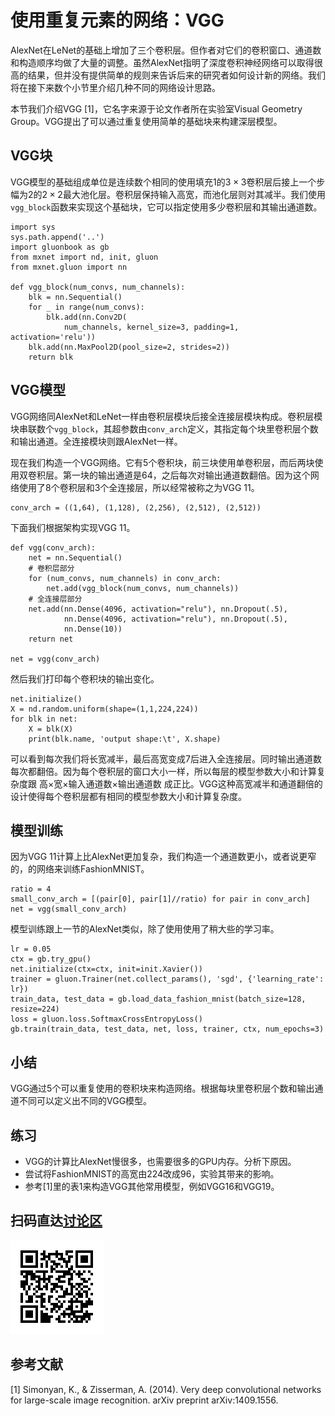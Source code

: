 # 使用重复元素的网络：VGG

AlexNet在LeNet的基础上增加了三个卷积层。但作者对它们的卷积窗口、通道数和构造顺序均做了大量的调整。虽然AlexNet指明了深度卷积神经网络可以取得很高的结果，但并没有提供简单的规则来告诉后来的研究者如何设计新的网络。我们将在接下来数个小节里介绍几种不同的网络设计思路。

本节我们介绍VGG [1]，它名字来源于论文作者所在实验室Visual Geometry Group。VGG提出了可以通过重复使用简单的基础块来构建深层模型。

## VGG块

VGG模型的基础组成单位是连续数个相同的使用填充1的$3\times 3$卷积层后接上一个步幅为2的$2\times 2$最大池化层。卷积层保持输入高宽，而池化层则对其减半。我们使用`vgg_block`函数来实现这个基础块，它可以指定使用多少卷积层和其输出通道数。

```{.python .input  n=1}
import sys
sys.path.append('..')
import gluonbook as gb
from mxnet import nd, init, gluon
from mxnet.gluon import nn

def vgg_block(num_convs, num_channels):
    blk = nn.Sequential()
    for _ in range(num_convs):
        blk.add(nn.Conv2D(
            num_channels, kernel_size=3, padding=1, activation='relu'))
    blk.add(nn.MaxPool2D(pool_size=2, strides=2))
    return blk
```

## VGG模型

VGG网络同AlexNet和LeNet一样由卷积层模块后接全连接层模块构成。卷积层模块串联数个`vgg_block`，其超参数由`conv_arch`定义，其指定每个块里卷积层个数和输出通道。全连接模块则跟AlexNet一样。

现在我们构造一个VGG网络。它有5个卷积块，前三块使用单卷积层，而后两块使用双卷积层。第一块的输出通道是64，之后每次对输出通道数翻倍。因为这个网络使用了8个卷积层和3个全连接层，所以经常被称之为VGG 11。

```{.python .input  n=3}
conv_arch = ((1,64), (1,128), (2,256), (2,512), (2,512))
```

下面我们根据架构实现VGG 11。

```{.python .input}
def vgg(conv_arch):
    net = nn.Sequential()
    # 卷积层部分
    for (num_convs, num_channels) in conv_arch:
        net.add(vgg_block(num_convs, num_channels))
    # 全连接层部分
    net.add(nn.Dense(4096, activation="relu"), nn.Dropout(.5),
            nn.Dense(4096, activation="relu"), nn.Dropout(.5),
            nn.Dense(10))
    return net

net = vgg(conv_arch)
```

然后我们打印每个卷积块的输出变化。

```{.python .input}
net.initialize()
X = nd.random.uniform(shape=(1,1,224,224))
for blk in net:
    X = blk(X)
    print(blk.name, 'output shape:\t', X.shape)
```

可以看到每次我们将长宽减半，最后高宽变成7后进入全连接层。同时输出通道数每次都翻倍。因为每个卷积层的窗口大小一样，所以每层的模型参数大小和计算复杂度跟 高$\times$宽$\times$输入通道数$\times$输出通道数 成正比。VGG这种高宽减半和通道翻倍的设计使得每个卷积层都有相同的模型参数大小和计算复杂度。

## 模型训练

因为VGG 11计算上比AlexNet更加复杂，我们构造一个通道数更小，或者说更窄的，的网络来训练FashionMNIST。

```{.python .input}
ratio = 4
small_conv_arch = [(pair[0], pair[1]//ratio) for pair in conv_arch]
net = vgg(small_conv_arch)
```

模型训练跟上一节的AlexNet类似，除了使用使用了稍大些的学习率。

```{.python .input}
lr = 0.05
ctx = gb.try_gpu()
net.initialize(ctx=ctx, init=init.Xavier())
trainer = gluon.Trainer(net.collect_params(), 'sgd', {'learning_rate': lr})
train_data, test_data = gb.load_data_fashion_mnist(batch_size=128, resize=224)
loss = gluon.loss.SoftmaxCrossEntropyLoss()
gb.train(train_data, test_data, net, loss, trainer, ctx, num_epochs=3)
```

## 小结

VGG通过5个可以重复使用的卷积块来构造网络。根据每块里卷积层个数和输出通道不同可以定义出不同的VGG模型。

## 练习

- VGG的计算比AlexNet慢很多，也需要很多的GPU内存。分析下原因。
- 尝试将FashionMNIST的高宽由224改成96，实验其带来的影响。
- 参考[1]里的表1来构造VGG其他常用模型，例如VGG16和VGG19。

## 扫码直达[讨论区](https://discuss.gluon.ai/t/topic/1277)

![](../img/qr_vgg-gluon.svg)

## 参考文献

[1] Simonyan, K., & Zisserman, A. (2014). Very deep convolutional networks for large-scale image recognition. arXiv preprint arXiv:1409.1556.
